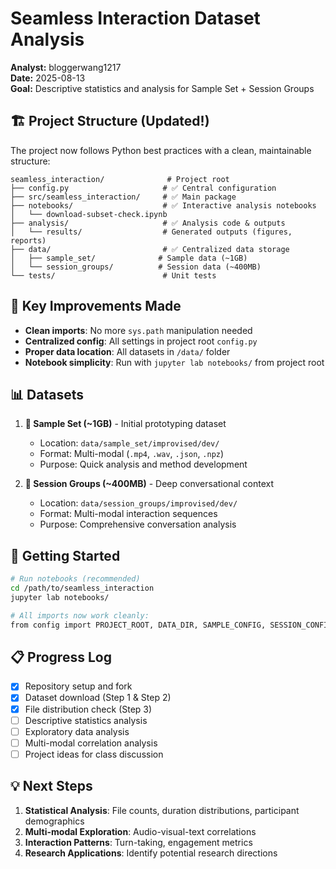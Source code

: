 # Seamless Interaction Dataset Analysis

**Analyst:** bloggerwang1217  
**Date:** 2025-08-13  
**Goal:** Descriptive statistics and analysis for Sample Set + Session Groups

## 🏗️ Project Structure (Updated!)

The project now follows Python best practices with a clean, maintainable structure:

```
seamless_interaction/              # Project root
├── config.py                     # ✅ Central configuration
├── src/seamless_interaction/     # ✅ Main package
├── notebooks/                    # ✅ Interactive analysis notebooks
│   └── download-subset-check.ipynb
├── analysis/                     # ✅ Analysis code & outputs
│   └── results/                  # Generated outputs (figures, reports)
├── data/                         # ✅ Centralized data storage
│   ├── sample_set/              # Sample data (~1GB)
│   └── session_groups/          # Session data (~400MB)
└── tests/                        # Unit tests
```

## 🎯 Key Improvements Made

- **Clean imports**: No more `sys.path` manipulation needed
- **Centralized config**: All settings in project root `config.py`
- **Proper data location**: All datasets in `/data/` folder
- **Notebook simplicity**: Run with `jupyter lab notebooks/` from project root

## 📊 Datasets

1. **📂 Sample Set (~1GB)** - Initial prototyping dataset
   - Location: `data/sample_set/improvised/dev/`
   - Format: Multi-modal (`.mp4`, `.wav`, `.json`, `.npz`)
   - Purpose: Quick analysis and method development

2. **🎯 Session Groups (~400MB)** - Deep conversational context
   - Location: `data/session_groups/improvised/dev/`  
   - Format: Multi-modal interaction sequences
   - Purpose: Comprehensive conversation analysis

## 🚀 Getting Started

```bash
# Run notebooks (recommended)
cd /path/to/seamless_interaction
jupyter lab notebooks/

# All imports now work cleanly:
from config import PROJECT_ROOT, DATA_DIR, SAMPLE_CONFIG, SESSION_CONFIG
```

## 📋 Progress Log

- [x] Repository setup and fork
- [x] Dataset download (Step 1 & Step 2)
- [x] File distribution check (Step 3)
- [ ] Descriptive statistics analysis
- [ ] Exploratory data analysis  
- [ ] Multi-modal correlation analysis
- [ ] Project ideas for class discussion

## 💡 Next Steps

1. **Statistical Analysis**: File counts, duration distributions, participant demographics
2. **Multi-modal Exploration**: Audio-visual-text correlations  
3. **Interaction Patterns**: Turn-taking, engagement metrics
4. **Research Applications**: Identify potential research directions
